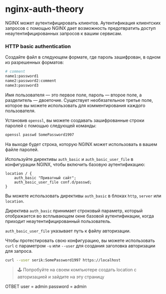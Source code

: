 # nginx-auth-theory

NGINX может аутентифицировать клиентов. Аутентификация клиентских запросов с помощью NGINX дает возможность предотвратить доступ неаутентифицированных запросов к вашим сервисам.

### HTTP basic authentication

Создайте файл в следующем формате, где пароль зашифрован, в одном из разрешенных форматов:

```bash
# comment
name1:password1
name2:password2:comment
name3:password3
```

Имя пользователя — это первое поле, пароль — второе поле, а разделитель — двоеточие. Существует необязательное третье поле, которое вы можете использовать для комментирования каждого пользователя.

Установив `openssl`, вы можете создавать зашифрованные строки паролей с помощью следующей команды:

```bash
openssl passwd SomePassword1997
```

На выходе будет строка, которую NGINX может использовать в вашем файле паролей.

Используйте директивы `auth_basic` и `auth_basic_user_file` в конфигурации NGINX, чтобы включить базовую аутентификацию:

```nginx
location / {
    auth_basic "Приватный сайт";
    auth_basic_user_file conf.d/passwd;
}
```

Вы можете использовать директивы `auth_basic` в блоках `http`, `server` или `location`.

Директива `auth_basic` принимает строковый параметр, который отображается во всплывающем окне базовой аутентификации, когда приходит неаутентифицированный пользователь.

`auth_basic_user_file` указывает путь к файлу авторизации.

Чтобы протестировать свою конфигурацию, вы можете использовать `curl` с параметром `-u` или `--user` для создания заголовка авторизации для запроса.

```bash
curl --user serik:SomePassword1997 https://localhost
```

> 🕹 Попробуйте на своем компьютере создать location с авторизацией и зайдите на эту страницу

ОТВЕТ 
user = admin
password = admin
